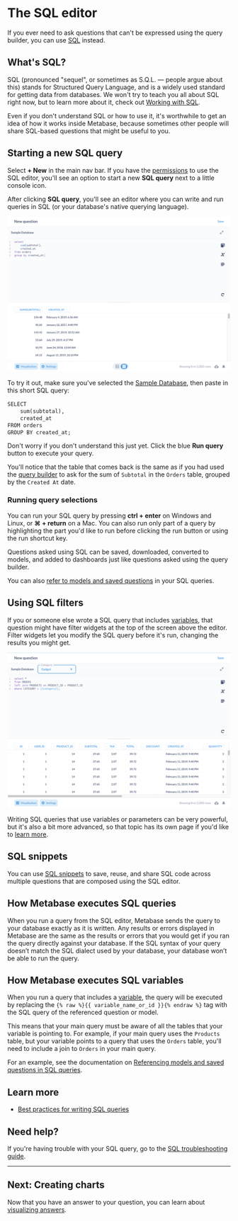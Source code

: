# The SQL editor

If you ever need to ask questions that can't be expressed using the query builder, you can use [SQL][sql-gloss] instead.

## What's SQL?

SQL (pronounced "sequel", or sometimes as S.Q.L. — people argue about this) stands for Structured Query Language, and is a widely used standard for getting data from databases. We won't try to teach you all about SQL right now, but to learn more about it, check out [Working with SQL][learn-sql].

Even if you don't understand SQL or how to use it, it's worthwhile to get an idea of how it works inside Metabase, because sometimes other people will share SQL-based questions that might be useful to you.

## Starting a new SQL query

Select **+ New** in the main nav bar. If you have the [permissions](../administration-guide/05-setting-permissions.md) to use the SQL editor, you'll see an option to start a new **SQL query** next to a little console icon.

After clicking **SQL query**, you'll see an editor where you can write and run queries in SQL (or your database's native querying language).

![SQL editor](images/writing-sql/SQLInterface.png)

To try it out, make sure you've selected the [Sample Database][sample-database-gloss], then paste in this short SQL query:

```
SELECT 
    sum(subtotal), 
    created_at
FROM orders 
GROUP BY created_at;
```

Don't worry if you don't understand this just yet. Click the blue **Run query** button to execute your query. 

You'll notice that the table that comes back is the same as if you had used the [query builder][asking-questions] to ask for the sum of `Subtotal` in the `Orders` table, grouped by the `Created At` date.

### Running query selections

You can run your SQL query by pressing **ctrl + enter** on Windows and Linux, or **⌘ + return** on a Mac. You can also run only part of a query by highlighting the part you'd like to run before clicking the run button or using the run shortcut key.

Questions asked using SQL can be saved, downloaded, converted to models, and added to dashboards just like questions asked using the query builder.

You can also [refer to models and saved questions][ref-models] in your SQL queries.

## Using SQL filters

If you or someone else wrote a SQL query that includes [variables][variable-gloss], that question might have filter widgets at the top of the screen above the editor. Filter widgets let you modify the SQL query before it's run, changing the results you might get.

![SQL filter](images/writing-sql/SQL-filter-widget.png)

Writing SQL queries that use variables or parameters can be very powerful, but it's also a bit more advanced, so that topic has its own page if you'd like to [learn more](13-sql-parameters.md).

## SQL snippets

You can use [SQL snippets](sql-snippets.md) to save, reuse, and share SQL code across multiple questions that are composed using the SQL editor.

## How Metabase executes SQL queries

When you run a query from the SQL editor, Metabase sends the query to your database exactly as it is written. Any results or errors displayed in Metabase are the same as the results or errors that you would get if you ran the query directly against your database. If the SQL syntax of your query doesn’t match the SQL dialect used by your database, your database won’t be able to run the query.

## How Metabase executes SQL variables

When you run a query that includes a [variable][variable-gloss], the query will be executed by replacing the `{% raw %}{{ variable_name_or_id }}{% endraw %}` tag with the SQL query of the referenced question or model.

This means that your main query must be aware of all the tables that your variable is pointing to. For example, if your main query uses the `Products` table, but your variable points to a query that uses the `Orders` table, you'll need to include a join to `Orders` in your main query.

For an example, see the documentation on [Referencing models and saved questions in SQL queries](../users-guide/referencing-saved-questions-in-queries.html).

## Learn more

- [Best practices for writing SQL queries](https://www.metabase.com/learn/sql-questions/sql-best-practices.html)

## Need help?

If you're having trouble with your SQL query, go to the [SQL troubleshooting guide][troubleshooting-sql].

---

## Next: Creating charts

Now that you have an answer to your question, you can learn about [visualizing answers](05-visualizing-results.md).

[asking-questions]: ../users-guide/04-asking-questions.html#creating-a-new-question-with-the-query-builder
[learn-sql]: https://www.metabase.com/learn/sql-questions 
[ref-models]: ./referencing-saved-questions-in-queries.md
[sample-database-gloss]: /glossary/sample_database
[sql-gloss]: /glossary/sql
[troubleshooting-sql]: ../troubleshooting-guide/sql.md
[variable-gloss]: /glossary/variable
